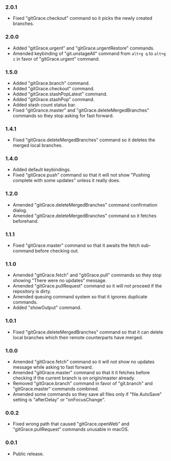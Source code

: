 ### 2.0.1
- Fixed "gitGrace.checkout" command so it picks the newly created branches.

### 2.0.0
- Added "gitGrace.urgent" and "gitGrace.urgentRestore" commands.
- Amended keybinding of "git.unstageAll" command from `alt+g q` to `alt+g z` in favor of "gitGrace.urgent" command.

### 1.5.0
- Added "gitGrace.branch" command.
- Added "gitGrace.checkout" command.
- Added "gitGrace.stashPopLatest" command.
- Added "gitGrace.stashPop" command.
- Added stash count status bar.
- Fixed "gitGrance.master" and "gitGrace.deleteMergedBranches" commands so they stop asking for fast forward.

### 1.4.1
- Fixed "gitGrace.deleteMergedBranches" command so it deletes the merged local branches.

### 1.4.0
- Added default keybindings.
- Fixed "gitGrace.push" command so that it will not show "Pushing complete with some updates" unless it really does.

### 1.2.0
- Amended "gitGrace.deleteMergedBranches" command confirmation dialog.
- Amended "gitGrace.deleteMergedBranches" command so it fetches beforehand.

### 1.1.1
- Fixed "gitGrace.master" command so that it awaits the fetch sub-command before checking out.

### 1.1.0
- Amended "gitGrace.fetch" and "gitGrace.pull" commands so they stop showing "There were no updates" message.
- Amended "gitGrace.pullRequest" command so it will not proceed if the repository is dirty.
- Amended queuing command system so that it ignores duplicate commands.
- Added "showOutput" command.

### 1.0.1
- Fixed "gitGrace.deleteMergedBranches" command so that it can delete local branches which their remote counterparts have merged.

### 1.0.0
- Amended "gitGrace.fetch" command so it will not show no updates message while asking to fast forward.
- Amended "gitGrace.master" command so that it it fetches before checking if the current branch is on origin/master already.
- Removed "gitGrace.branch" command in favor of "git.branch" and "gitGrace.master" commands combined.
- Amended some commands so they save all files only if "file.AutoSave" setting is "afterDelay" or "onFocusChange".

### 0.0.2
- Fixed wrong path that caused "gitGrace.openWeb" and "gitGrace.pullRequest" commands unusable in macOS.

### 0.0.1
- Public release.
